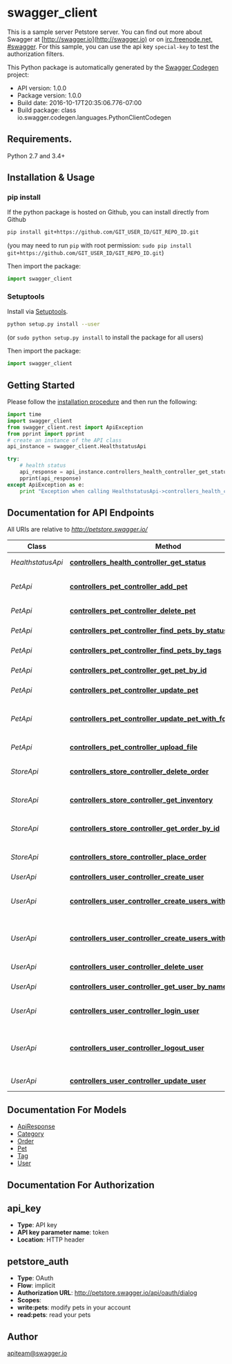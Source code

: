 # swagger_client
This is a sample server Petstore server.  You can find out more about Swagger at [http://swagger.io](http://swagger.io) or on [irc.freenode.net, #swagger](http://swagger.io/irc/).  For this sample, you can use the api key `special-key` to test the authorization filters.

This Python package is automatically generated by the [Swagger Codegen](https://github.com/swagger-api/swagger-codegen) project:

- API version: 1.0.0
- Package version: 1.0.0
- Build date: 2016-10-17T20:35:06.776-07:00
- Build package: class io.swagger.codegen.languages.PythonClientCodegen

## Requirements.

Python 2.7 and 3.4+

## Installation & Usage
### pip install

If the python package is hosted on Github, you can install directly from Github

```sh
pip install git+https://github.com/GIT_USER_ID/GIT_REPO_ID.git
```
(you may need to run `pip` with root permission: `sudo pip install git+https://github.com/GIT_USER_ID/GIT_REPO_ID.git`)

Then import the package:
```python
import swagger_client 
```

### Setuptools

Install via [Setuptools](http://pypi.python.org/pypi/setuptools).

```sh
python setup.py install --user
```
(or `sudo python setup.py install` to install the package for all users)

Then import the package:
```python
import swagger_client
```

## Getting Started

Please follow the [installation procedure](#installation--usage) and then run the following:

```python
import time
import swagger_client
from swagger_client.rest import ApiException
from pprint import pprint
# create an instance of the API class
api_instance = swagger_client.HealthstatusApi

try:
    # health status
    api_response = api_instance.controllers_health_controller_get_status()
    pprint(api_response)
except ApiException as e:
    print "Exception when calling HealthstatusApi->controllers_health_controller_get_status: %s\n" % e

```

## Documentation for API Endpoints

All URIs are relative to *http://petstore.swagger.io/*

Class | Method | HTTP request | Description
------------ | ------------- | ------------- | -------------
*HealthstatusApi* | [**controllers_health_controller_get_status**](docs/HealthstatusApi.md#controllers_health_controller_get_status) | **GET** / | health status
*PetApi* | [**controllers_pet_controller_add_pet**](docs/PetApi.md#controllers_pet_controller_add_pet) | **POST** /pet | Add a new pet to the store
*PetApi* | [**controllers_pet_controller_delete_pet**](docs/PetApi.md#controllers_pet_controller_delete_pet) | **DELETE** /pet/{petId} | Deletes a pet
*PetApi* | [**controllers_pet_controller_find_pets_by_status**](docs/PetApi.md#controllers_pet_controller_find_pets_by_status) | **GET** /pet/findByStatus | Finds Pets by status
*PetApi* | [**controllers_pet_controller_find_pets_by_tags**](docs/PetApi.md#controllers_pet_controller_find_pets_by_tags) | **GET** /pet/findByTags | Finds Pets by tags
*PetApi* | [**controllers_pet_controller_get_pet_by_id**](docs/PetApi.md#controllers_pet_controller_get_pet_by_id) | **GET** /pet/{petId} | Find pet by ID
*PetApi* | [**controllers_pet_controller_update_pet**](docs/PetApi.md#controllers_pet_controller_update_pet) | **PUT** /pet | Update an existing pet
*PetApi* | [**controllers_pet_controller_update_pet_with_form**](docs/PetApi.md#controllers_pet_controller_update_pet_with_form) | **POST** /pet/{petId} | Updates a pet in the store with form data
*PetApi* | [**controllers_pet_controller_upload_file**](docs/PetApi.md#controllers_pet_controller_upload_file) | **POST** /pet/{petId}/uploadImage | uploads an image
*StoreApi* | [**controllers_store_controller_delete_order**](docs/StoreApi.md#controllers_store_controller_delete_order) | **DELETE** /store/order/{orderId} | Delete purchase order by ID
*StoreApi* | [**controllers_store_controller_get_inventory**](docs/StoreApi.md#controllers_store_controller_get_inventory) | **GET** /store/inventory | Returns pet inventories by status
*StoreApi* | [**controllers_store_controller_get_order_by_id**](docs/StoreApi.md#controllers_store_controller_get_order_by_id) | **GET** /store/order/{orderId} | Find purchase order by ID
*StoreApi* | [**controllers_store_controller_place_order**](docs/StoreApi.md#controllers_store_controller_place_order) | **POST** /store/order | Place an order for a pet
*UserApi* | [**controllers_user_controller_create_user**](docs/UserApi.md#controllers_user_controller_create_user) | **POST** /user | Create user
*UserApi* | [**controllers_user_controller_create_users_with_array_input**](docs/UserApi.md#controllers_user_controller_create_users_with_array_input) | **POST** /user/createWithArray | Creates list of users with given input array
*UserApi* | [**controllers_user_controller_create_users_with_list_input**](docs/UserApi.md#controllers_user_controller_create_users_with_list_input) | **POST** /user/createWithList | Creates list of users with given input array
*UserApi* | [**controllers_user_controller_delete_user**](docs/UserApi.md#controllers_user_controller_delete_user) | **DELETE** /user/{username} | Delete user
*UserApi* | [**controllers_user_controller_get_user_by_name**](docs/UserApi.md#controllers_user_controller_get_user_by_name) | **GET** /user/{username} | Get user by user name
*UserApi* | [**controllers_user_controller_login_user**](docs/UserApi.md#controllers_user_controller_login_user) | **GET** /user/login | Logs user into the system
*UserApi* | [**controllers_user_controller_logout_user**](docs/UserApi.md#controllers_user_controller_logout_user) | **GET** /user/logout | Logs out current logged in user session
*UserApi* | [**controllers_user_controller_update_user**](docs/UserApi.md#controllers_user_controller_update_user) | **PUT** /user/{username} | Updated user


## Documentation For Models

 - [ApiResponse](docs/ApiResponse.md)
 - [Category](docs/Category.md)
 - [Order](docs/Order.md)
 - [Pet](docs/Pet.md)
 - [Tag](docs/Tag.md)
 - [User](docs/User.md)


## Documentation For Authorization


## api_key

- **Type**: API key
- **API key parameter name**: token
- **Location**: HTTP header

## petstore_auth

- **Type**: OAuth
- **Flow**: implicit
- **Authorization URL**: http://petstore.swagger.io/api/oauth/dialog
- **Scopes**: 
 - **write:pets**: modify pets in your account
 - **read:pets**: read your pets


## Author

apiteam@swagger.io

